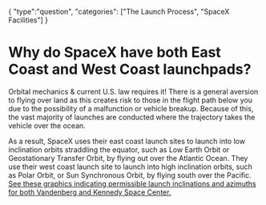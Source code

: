 {
    "type":"question",
    "categories": ["The Launch Process", "SpaceX Facilities"]
}

# Why do SpaceX have both East Coast and West Coast launchpads?

Orbital mechanics & current U.S. law requires it! There is a general aversion to flying over land as this creates risk to those in the flight path below you due to the possibility of a malfunction or vehicle breakup. Because of this, the vast majority of launches are conducted where the trajectory takes the vehicle over the ocean.

As a result, SpaceX uses their east coast launch sites to launch into low inclination orbits straddling the equator, such as Low Earth Orbit or Geostationary Transfer Orbit, by flying out over the Atlantic Ocean. They use their west coast launch site to launch into high inclination orbits, such as Polar Orbit, or Sun Synchronous Orbit, by flying south over the Pacific. [See these graphics indicating permissible launch inclinations and azimuths for both Vandenberg and Kennedy Space Center.](https://imgur.com/a/E8eiq)
